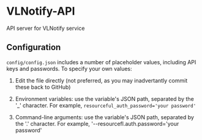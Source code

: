 VLNotify-API
============

API server for VLNotify service

Configuration
-------------

`config/config.json` includes a number of placeholder values, including API keys and passwords. To specify your own values:

1. Edit the file directly (not preferred, as you may inadvertantly commit these back to GitHub)

2. Environment variables: use the variable's JSON path, separated by the '_' character. For example,
  `resourceful_auth_password='your password'`

3. Command-line arguments: use the variable's JSON path, separated by the '.' character. For example,
  '--resourcefl.auth.password='your password'

